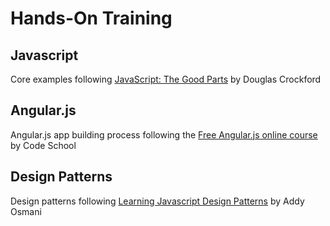 # Hands-On Training
## Javascript
Core examples following [JavaScript: The Good Parts](http://www.amazon.com/JavaScript-Good-Parts-Douglas-Crockford/dp/0596517742) by Douglas Crockford
## Angular.js
Angular.js app building process following the [Free Angular.js online course](http://campus.codeschool.com/courses/shaping-up-with-angular-js/intro) by Code School
## Design Patterns
Design patterns following [Learning Javascript Design Patterns](http://addyosmani.com/resources/essentialjsdesignpatterns/book/) by Addy Osmani